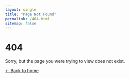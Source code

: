 ```yaml
---
layout: single
title: "Page Not Found"
permalink: /404.html
sitemap: false
---
```


<div class="text-center">
  <h1>404</h1>
  <p>Sorry, but the page you were trying to view does not exist.</p>

  <p>
    <a class="btn btn--primary" href="{{ '/' | relative_url }}">
      ← Back to home
    </a>
  </p>
</div>

